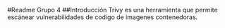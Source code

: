 #Readme Grupo 4
##Introducción
Trivy es una herramienta que permite escánear vulnerabilidades de codigo de imagenes contenedoras.

